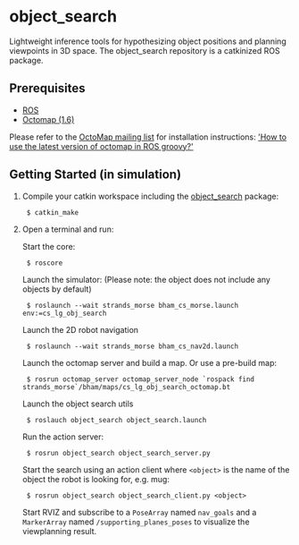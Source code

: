 object_search
=============

Lightweight inference tools for hypothesizing object positions and planning viewpoints in 3D space. The object_search repository is a catkinized ROS package.

Prerequisites
-------------

* [ROS](http://www.ros.org/wiki/ROS/Installation)
* [Octomap (1.6)](http://octomap.github.io/)

Please refer to the [OctoMap mailing list](https://groups.google.com/forum/#!forum/octomap) for installation instructions: ['How to use the latest version of octomap in ROS groovy?'](https://groups.google.com/forum/#!topic/octomap/BJ2QkZPxRCY)


Getting Started (in simulation)
-------------------------------

1. Compile your catkin workspace including the [object_search](https://github.com/kunzel/object_search) package:
      
        $ catkin_make

2. Open a terminal and run:

      Start the core:
      
        $ roscore
         
      Launch the simulator: (Please note: the object does not include any objects by default)
                                          
        $ roslaunch --wait strands_morse bham_cs_morse.launch env:=cs_lg_obj_search
        
      Launch the 2D robot navigation                 
        
        $ roslaunch --wait strands_morse bham_cs_nav2d.launch
        
      Launch the octomap server and build a map. Or use a pre-build map:
      
        $ rosrun octomap_server octomap_server_node `rospack find strands_morse`/bham/maps/cs_lg_obj_search_octomap.bt
        
      Launch the object search utils
      
        $ roslauch object_search object_search.launch
        
      Run the action server:
      
        $ rosrun object_search object_search_server.py
        
      Start the search using an action client where `<object>` is the name of the object the robot is looking for, e.g. mug: 
      
        $ rosrun object_search object_search_client.py <object>
        
        
      Start RVIZ and subscribe to a `PoseArray` named `nav_goals` and a `MarkerArray` named `/supporting_planes_poses` to visualize the viewplanning result.
      
      
      

